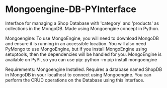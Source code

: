 # Mongoengine-DB-PYInterface
Interface for managing a Shop Database with 'category' and 'products' as collections in the MongoDB. Made using Mongoengine concept in Python.

Mongoengine:
To use MongoEngine, you will need to download MongoDB and ensure it is running in an accessible location. You will also need PyMongo to use MongoEngine, but if you install MongoEngine using setuptools, then the dependencies will be handled for you.
MongoEngine is available on PyPI, so you can use pip:
python -m pip install mongoengine

Requirements:
Mongoengine Installed.
Requires a database named ShopDB in MongoDB in your localhost to connect using Mongoengine.
You can perform the CRUD operations on the Database using this interface.
